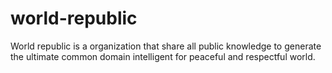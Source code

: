 # world-republic

World republic is a organization that share all public knowledge to generate the ultimate common domain intelligent for peaceful and respectful world.
